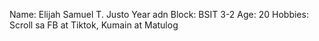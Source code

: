 Name: Elijah Samuel T. Justo
Year adn Block: BSIT 3-2
Age: 20
Hobbies: Scroll sa FB at Tiktok, Kumain at Matulog